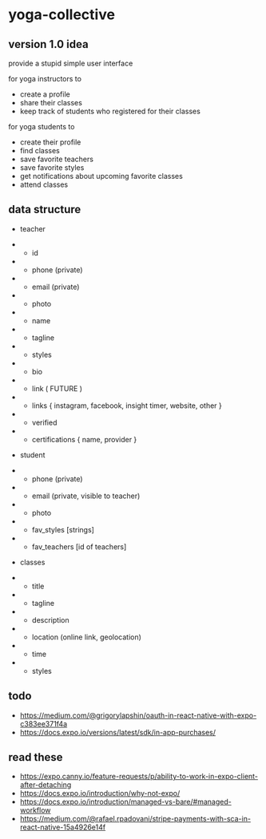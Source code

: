 # yoga-collective

## version 1.0 idea

provide a stupid simple user interface

for yoga instructors to

- create a profile
- share their classes
- keep track of students who registered for their classes

for yoga students to

- create their profile
- find classes
- save favorite teachers
- save favorite styles
- get notifications about upcoming favorite classes
- attend classes

## data structure

- teacher
- - id
- - phone (private)
- - email (private)
- - photo
- - name
- - tagline
- - styles
- - bio
- - link
    ( FUTURE )
- - links { instagram, facebook, insight timer, website, other }
- - verified
- - certifications { name, provider }

- student
- - phone (private)
- - email (private, visible to teacher)
- - photo
- - fav_styles [strings]
- - fav_teachers [id of teachers]

- classes
- - title
- - tagline
- - description
- - location (online link, geolocation)
- - time
- - styles

## todo

- https://medium.com/@grigorylapshin/oauth-in-react-native-with-expo-c383ee371f4a
- https://docs.expo.io/versions/latest/sdk/in-app-purchases/

## read these

- https://expo.canny.io/feature-requests/p/ability-to-work-in-expo-client-after-detaching
- https://docs.expo.io/introduction/why-not-expo/
- https://docs.expo.io/introduction/managed-vs-bare/#managed-workflow
- https://medium.com/@rafael.rpadovani/stripe-payments-with-sca-in-react-native-15a4926e14f

